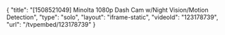 {
    "title": "[1508521049] Minolta 1080p Dash Cam w\/Night Vision\/Motion Detection",
    "type": "solo",
    "layout": "iframe-static",
    "videoId": "123178739",
    "url": "\/tvpembed\/123178739"
}
